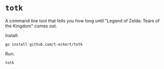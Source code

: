 # `totk`

A command line tool that tells you how long until "Legend of Zelda: Tears of the Kingdom" comes out.

Install:
``` bash
go install github.com/t-eckert/totk
```

Run:
``` bash
totk
```
